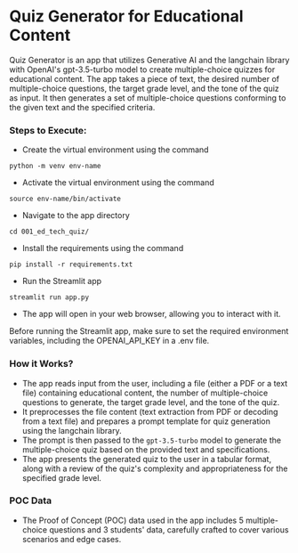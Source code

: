 # Quiz Generator for Educational Content

Quiz Generator is an app that utilizes Generative AI and the langchain library with OpenAI's gpt-3.5-turbo model to
create multiple-choice quizzes for educational content. The app takes a piece of text, the desired number of
multiple-choice questions, the target grade level, and the tone of the quiz as input. It then generates a set of
multiple-choice questions conforming to the given text and the specified criteria.

### Steps to Execute:

- Create the virtual environment using the command

`python -m venv env-name`

- Activate the virtual environment using the command

`source env-name/bin/activate`

- Navigate to the app directory

`cd 001_ed_tech_quiz/`

- Install the requirements using the command

`pip install -r requirements.txt`

- Run the Streamlit app

`streamlit run app.py`

- The app will open in your web browser, allowing you to interact with it.

Before running the Streamlit app, make sure to set the required environment variables, including the OPENAI_API_KEY in a
.env file.

### How it Works?

- The app reads input from the user, including a file (either a PDF or a text file) containing educational content, the
  number of multiple-choice questions to generate, the target grade level, and the tone of the quiz.
- It preprocesses the file content (text extraction from PDF or decoding from a text file) and prepares a prompt
  template for quiz generation using the langchain library.
- The prompt is then passed to the `gpt-3.5-turbo` model to generate the multiple-choice quiz based on the provided text
  and specifications.
- The app presents the generated quiz to the user in a tabular format, along with a review of the quiz's complexity and
  appropriateness for the specified grade level.

### POC Data

- The Proof of Concept (POC) data used in the app includes 5 multiple-choice questions and 3 students' data, carefully
  crafted to cover various scenarios and edge cases.

